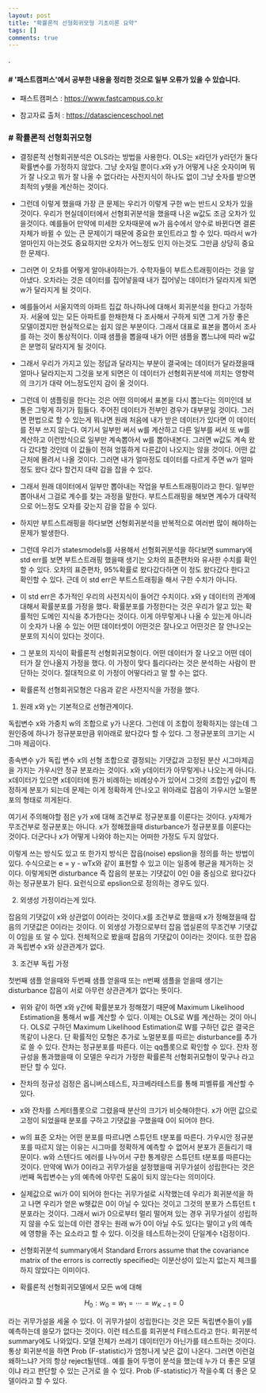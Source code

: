 ```yaml
---
layout: post
title: "확률론적 선형회귀모형 기초이론 요약"
tags: []
comments: true
---
```


.

#### # '패스트캠퍼스'에서 공부한 내용을 정리한 것으로 일부 오류가 있을 수 있습니다.

- 패스트캠퍼스 : https://www.fastcampus.co.kr

- 참고자료 출처 : https://datascienceschool.net

### # 확률론적 선형회귀모형

- 결정론적 선형회귀분석은 OLS라는 방법을 사용한다. OLS는 x라던가 y라던가 둘다 확률변수를 가정하지 않았다. 그냥 숫자일 뿐이다.x와 y가 어떻게 나온 숫자이며 뭐가 잘 나오고 뭐가 잘 나올 수 없다라는 사전지식이 하나도 없이 그냥 숫자를 받으면 최적의 y헷을 계산하는 것이다.


- 그런데 이렇게 했을때 가장 큰 문제는 우리가 이렇게 구한 w는 반드시 오차가 있을것이다. 우리가 현실데이터에서 선형회귀분석을 했을때 나온 w값도 조금 오차가 있을것이다. 예를들어 만약에 미세한 오차때문에 w가 음수에서 양수로 바뀐다면 결론자체가 바뀔 수 있는 큰 문제이기 때문에 중요한 포인트라고 할 수 있다. 따라서 w가 얼마인지 아는것도 중요하지만 오차가 어느정도 인지 아는것도 그만큼 상당히 중요한 문제다.


- 그러면 이 오차를 어떻게 알아내야하는가. 수학자들이 부트스트래핑이라는 것을 알아냈다. 오차라는 것은 데이터를 집어넣을때 내가 집어넣는 데이터가 달라지게 되면 w가 달라지게 될 것이다. 


- 예를들어서 서울지역의 아파트 집값 하나하나에 대해서 회귀분석을 한다고 가정하자. 서울에 있는 모든 아파트를 한채한채 다 조사해서 구하게 되면 그게 가장 좋은 모델이겠지만 현실적으로는 쉽지 않은 부분이다. 그래서 대표로 표본을 뽑아서 조사를 하는 것이 통상적이다. 이때 샘플을 뽑을때 내가 어떤 샘플을 뽑느냐에 따라 w값은 분명히 달라지게 될 것이다.


- 그래서 우리가 가지고 있는 정답과 달라지는 부분이 결국에는 데이터가 달라졌을때 얼마나 달라지는지 그것을 보게 되면은 이 데이터가 선형회귀분석에 끼치는 영향력의 크기가 대략 어느정도인지 감이 올 것이다.


- 그런데 이 샘플링을 한다는 것은 어떤 의미에서 표본을 다시 뽑는다는 의미인데 보통은 그렇게 하기가 힘들다. 주어진 데이터가 전부인 경우가 대부분일 것이다. 그러면 편법으로 할 수 있는게 뭐냐면 원래 처음에 내가 받은 데이터가 있다면 이 데이터를 전부 쓰지 않는다. 여기서 일부만 써서 w를 계산하고 다른 일부를 써서 또 w를 계산하고 이런방식으로 일부만 계속뽑아서 w를 뽑아내본다. 그러면 w값도 계속 왔다 갔다할 것인데 이 값들이 전혀 엉뚱하게 다른값이 나오지는 않을 것이다. 어떤 값 근처에 몰려서 나올 것이다. 그러면 내가 얼마정도 데이터를 다르게 주면 w가 얼마정도 왔다 갔다 할건지 대략 감을 잡을 수 있다.


- 그래서 원래 데이터에서 일부만 뽑아내는 작업을 부트스트래핑이라고 한다. 일부만 뽑아내서 그걸로 계수를 찾는 과정을 말한다. 부트스트래핑을 해보면 계수가 대략적으로 어느정도 오차를 갖는지 감을 잡을 수 있다. 


- 하지만 부트스트래핑을 하다보면 선형회귀분석을 반복적으로 여러번 많이 해야하는 문제가 발생한다. 


- 그런데 우리가 statesmodels를 사용해서 선형회귀분석을 하다보면 summary에 std err를 보면 부트스트래핑 했을때 생기는 오차의 표준편차와 유사한 수치를 확인할 수 있다. 오차의 표준편차, 95%확률로 왔다갔다하면 이 정도 왔다갔다 한다고 확인할 수 있다. 근데 이 std err은 부트스트래핑을 해서 구한 수치가 아니다.


- 이 std err은 추가적인 우리의 사전지식이 들어간 수치이다. x와 y 데이터의 관계에 대해서 확률분포를 가정을 했다. 확률분포를 가정한다는 것은 우리가 알고 있는 확률적인 도메인 지식을 추가한다는 것이다. 이게 아무렇게나 나올 수 있는게 아니라 이 숫자가 나올 수 있는 어떤 데이터셋이 어떤것은 잘나오고 어떤것은 잘 안나오는 분포의 지식이 있다는 것이다.

- 그 분포의 지식이 확률론적 선형회귀모형이다. 어떤 데이터가 잘 나오고 어떤 데이터가 잘 안나올지 가정을 했다. 이 가정이 맞다 틀리다라는 것은 분석하는 사람이 판단하는 것이다. 절대적으로 이 가정이 어떻다라고 말 할 수는 없다. 


- 확률론적 선형회귀모형은 다음과 같은 사전지식을 가정을 했다. 


1) 원래 x와 y는 기본적으로 선형관계이다. 


독립변수 x와 가중치 w의 조합으로 y가 나온다. 그런데 이 조합이 정확하지는 않는데 그 원인중에 하나가 정규분포만큼 위아래로 왔다갔다 할 수 있다. 그 정규분포의 크기는 시그마 제곱이다.


종속변수  y가 독립 변수  x의 선형 조합으로 결정되는 기댓값과 고정된 분산  시그마제곱 을 가지는 가우시안 정규 분포라는 것이다. x와 y데이터가 아무렇게나 나오는게 아니다. x데이터가 있으면 x데이터에 뭔가 비례하는 비례상수가 있어서 그것의 조합인 y값이 특정하게 분포가 되는데 문제는 이게 정확하게 안나오고 위아래로 잡음이 가우시안 노멀분포의 형태로 끼게된다.


여기서 주의해야할 점은 y가 x에 대해 조건부로 정규분포를 이룬다는 것이다. y자체가 무조건부로 정규분포는 아니다. x가 정해졌을때 disturbance가 정규분포를 이룬다는 것이다. 더군다나 x가 어떻게 나와야 하는지는 어떠한 가정도 두지 않았다.


이렇게 쓰는 방식도 있고 또 한가지 방식은 잡읍(noise) epslion을 정의를 하는 방법이 있다. 수식으로는 e = y - wTx와 같이 표현할 수 있고 이는 일종에 평균을 제거하는 것이다. 이렇게되면 disturbance 즉 잡음의 분포는 기댓값이 0인 0을 중심으로 왔다갔다하는 정규분포가 된다. 요런식으로 epslion으로 정의하는 경우도 있다.


2) 외생성 가정이라는게 있다.


잡음의 기댓값이 x와 상관없이 0이라는 것이다.x를 조건부로 했을때 x가 정해졌을때 잡음의 기댓값은 0이라는 것이다. 이 외생성 가정으로부터 잡음 엡실론의 무조건부 기댓값이 0임을 또 알 수 있다. 전체적으로 봤을때 잡음의 기댓값이 0이라는 것이다. 또한 잡음과 독립변수 x와 상관관계가 없다.


3) 조건부 독립 가정


첫번째 샘플 얻을때와 두번째 샘플 얻을때 또는 n번째 샘플을 얻을때 생기는 disturbance 잡음이 서로 아무런 상관관계가 없다는 뜻이다.


- 위와 같이 하면 x와 y간에 확률분포가 정해졌기 때문에 Maximum Likelihood Estimation을 통해서 w를 계산할 수 있다. 이제는 OLS로 W를 계산하는 것이 아니다. OLS로 구하던 Maximum Likelihood Estimation로 W를 구하던 값은 결국은 똑같이 나온다. 단 확률적인 모형은 추가로 노멀분포를 따르는 disturbance를 추가로 쓸 수 있다. 잔차는 정규분포를 따른다. 이는 qq플롯으로 확인할 수 있다. 잔차 정규성을 통과했을때 이 모델은 우리가 가정한 확률론적 선형회귀모형이 맞구나 라고 판단 할 수 있다.


- 잔차의 정규성 검정은 옵니버스테스트, 자크베라테스트를 통해 피벨류를 계산할 수 있다.


- x와 잔차를 스케터플롯으로 그렸을때 분산의 크기가 비슷해야한다. x가 어떤 값으로 고정이 되었을때 분포를 구하고 기댓값을 구했을때 0이 되어야 한다.


- w의 표준 오차는 어떤 분포를 따르냐면 스튜던트 t분포를 따른다. 가우시안 정규분포를 따르지 않는 이유는 시그마를 정확하게 예측할 수 없어서 분포가 흔들리기 때문이다. w와 스텐다드 에러를 나누어서 구한 통계량은 스튜던트 t분포를 따른다는 것이다. 만약에 Wi가 0이라고 귀무가설을 설정했을때 귀무가설이 성립한다는 것은 i번째 독립변수는 y의 예측에 아무런 도움이 되지 않는다는 의미이다.


- 실제값으로 wi가 0이 되어야 한다는 귀무가설로 시작했는데 우리가 회귀분석을 하고 나면 우리가 얻은 w헷값은 0이 아닐 수 있다는 것이고 그것의 분포가 스튜던트 t분포라는 것이다. 그래서 wi가 0으로부터 멀리 떨어져 있는 경우 귀무가설이 성립하지 않을 수도 있는데 이런 경우는 원래 w가 0이 아닐 수도 있다는 말이고 y의 예측에 영향을 주는 요소라고 할 수 있다. 이것을 테스트하는것이 단일계수 t검정이다.


- 선형회귀분석 summary에서 Standard Errors assume that the covariance matrix of the errors is correctly specified는 이분산성이 있는지 없는지 체크를 하지 않았다는 이미이다.


- 확률론적 선형회귀모델에서 모든 w에 대해 

$$\ H_0 : w_0  = w_1 = \cdots = w_{K-1} = 0 $$

라는 귀무가설을 세울 수 있다. 이 귀무가설이 성립한다는 것은 모든 독립변수들이 y를 예측하는데 쓸모가 없다는 것이다. 이런 테스트를 회귀분석 F테스트라고 한다. 회귀분석 summary에도 나와있다. 모델 전체가 쓰레기 데이터인가 아닌가를 테스트하는 것이다. 통상 회귀분석을 하면 Prob (F-statistic)가 엄청나게 낮은 값이 나온다. 그러면 이런걸 왜하느냐? 거의 항상 reject될텐데.. 예를 들어 두명이 분석을 했는데 누가 더 좋은 모델이냐 라고 판단할 수 있는 근거로 쓸 수 있다. Prob (F-statistic)가 작을수록 더 좋은 모델이라고 할 수 있다.
